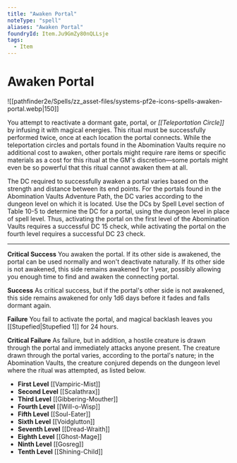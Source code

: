 ```yaml
---
title: "Awaken Portal"
noteType: "spell"
aliases: "Awaken Portal"
foundryId: Item.Ju9GmZy80nQLLsje
tags:
  - Item
---
```


# Awaken Portal
![[pathfinder2e/Spells/zz_asset-files/systems-pf2e-icons-spells-awaken-portal.webp|150]]

You attempt to reactivate a dormant gate, portal, or _[[Teleportation Circle]]_ by infusing it with magical energies. This ritual must be successfully performed twice, once at each location the portal connects. While the teleportation circles and portals found in the Abomination Vaults require no additional cost to awaken, other portals might require rare items or specific materials as a cost for this ritual at the GM's discretion—some portals might even be so powerful that this ritual cannot awaken them at all.

The DC required to successfully awaken a portal varies based on the strength and distance between its end points. For the portals found in the Abomination Vaults Adventure Path, the DC varies according to the dungeon level on which it is located. Use the DCs by Spell Level section of Table 10-5 to determine the DC for a portal, using the dungeon level in place of spell level. Thus, activating the portal on the first level of the Abomination Vaults requires a successful DC 15 check, while activating the portal on the fourth level requires a successful DC 23 check.

* * *

**Critical Success** You awaken the portal. If its other side is awakened, the portal can be used normally and won't deactivate naturally. If its other side is not awakened, this side remains awakened for 1 year, possibly allowing you enough time to find and awaken the connecting portal.

**Success** As critical success, but if the portal's other side is not awakened, this side remains awakened for only 1d6 days before it fades and falls dormant again.

**Failure** You fail to activate the portal, and magical backlash leaves you [[Stupefied|Stupefied 1]] for 24 hours.

**Critical Failure** As failure, but in addition, a hostile creature is drawn through the portal and immediately attacks anyone present. The creature drawn through the portal varies, according to the portal's nature; in the Abomination Vaults, the creature conjured depends on the dungeon level where the ritual was attempted, as listed below.

*   **First Level** [[Vampiric-Mist]]
*   **Second Level** [[Scalathrax]]
*   **Third Level** [[Gibbering-Mouther]]
*   **Fourth Level** [[Will-o-Wisp]]
*   **Fifth Level** [[Soul-Eater]]
*   **Sixth Level** [[Voidglutton]]
*   **Seventh Level** [[Dread-Wraith]]
*   **Eighth Level** [[Ghost-Mage]]
*   **Ninth Level** [[Gosreg]]
*   **Tenth Level** [[Shining-Child]]
